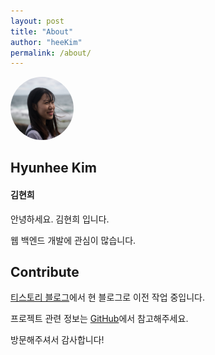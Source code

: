 ```yaml
---
layout: post
title: "About"
author: "heeKim"
permalink: /about/
---
```



<img src="/assets/img/profile.jpg" width="20%" height="20%" style="
border-radius: 70px;
-moz-border-radius: 70px;
-khtml-border-radius: 70px;
-webkit-border-radius: 70px;
">

## Hyunhee Kim
#### 김현희

안녕하세요. 김현희 입니다.

웹 백엔드 개발에 관심이 많습니다.

## Contribute

[티스토리 블로그](heekim0719.tistory.com)에서 현 블로그로 이전 작업 중입니다.

프로젝트 관련 정보는 [GitHub](https://github.com/hyunhee7)에서 참고해주세요.




방문해주셔서 감사합니다!
